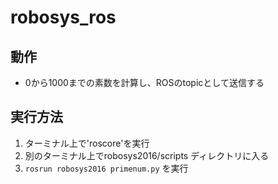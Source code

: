 # robosys_ros
## 動作
- 0から1000までの素数を計算し、ROSのtopicとして送信する

## 実行方法
1. ターミナル上で'roscore'を実行
1. 別のターミナル上でrobosys2016/scripts ディレクトリに入る
1. `rosrun robosys2016 primenum.py` を実行
